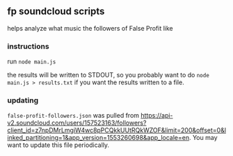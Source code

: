 ## fp soundcloud scripts

helps analyze what music the followers of False Profit like

### instructions

run `node main.js`

the results will be written to STDOUT, so you probably want to do `node main.js > results.txt` if you want the results written to a file.

### updating

`false-profit-followers.json` was pulled from
https://api-v2.soundcloud.com/users/157523163/followers?client_id=z7npDMrLmgiW4wc8pPCQkkUUtRQkWZOF&limit=200&offset=0&linked_partitioning=1&app_version=1553260698&app_locale=en.
You may want to update this file periodically.
